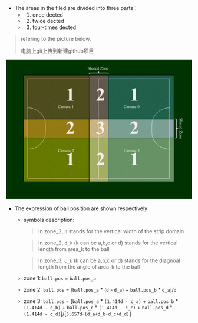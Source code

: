 * The areas in the filed are divided into three parts：
    * 1. once dected
    * 2. twice dected
    * 3. four-times dected
> refering to the picture below.
>
> 电脑上git上传到新建github项目

![image](https://github.com/panrusheng/md_pic/raw/master/field.jpg)

* The expression of ball position are shown respectively:
    * symbols description:

        > In zone_2, `d` stands for the vertical width of the strip domain

        > In zone_2, `d_k` (k can be a,b,c or d) stands for the vertical length from area_k to the ball

        > In zone_3, `c_k` (k can be a,b,c or d) stands for the diagnoal length from the angle of area_k to the ball

    * zone 1: `ball.pos` = `ball.pos_a`

    * zone 2: `ball.pos` = [`ball.pos_a` * (`d` - `d_a`) + `ball.pos_b` * `d_a`]/`d`   

    * zone 3: `ball.pos` = [`ball.pos_a` * `(1.414d - c_a)` + `ball.pos_b` * `(1.414d - c_b)` + `ball.pos_c` * `(1.414d - c_c)` + `ball.pos_d` * `(1.414d - c_d)`]/[`5.657d`-`(d_a+d_b+d_c+d_d)`] 